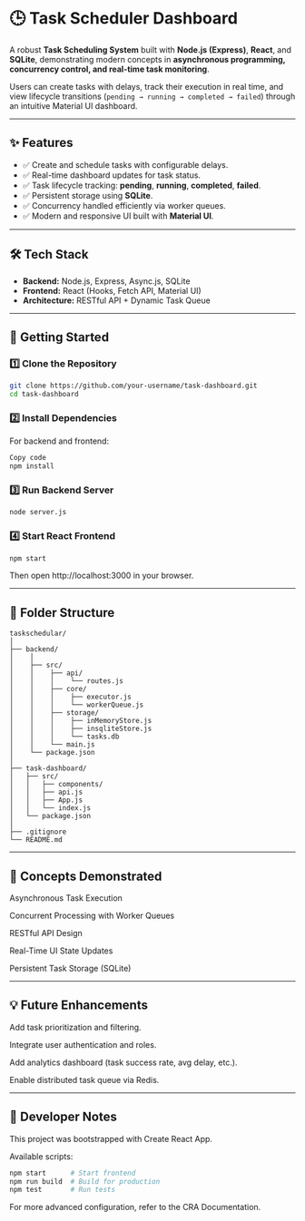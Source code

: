 # 🕒 Task Scheduler Dashboard

A robust **Task Scheduling System** built with **Node.js (Express)**, **React**, and **SQLite**, demonstrating modern concepts in **asynchronous programming, concurrency control, and real-time task monitoring**.  

Users can create tasks with delays, track their execution in real time, and view lifecycle transitions (`pending → running → completed → failed`) through an intuitive Material UI dashboard.

---

## ✨ Features
- ✅ Create and schedule tasks with configurable delays.
- ✅ Real-time dashboard updates for task status.
- ✅ Task lifecycle tracking: **pending**, **running**, **completed**, **failed**.
- ✅ Persistent storage using **SQLite**.
- ✅ Concurrency handled efficiently via worker queues.
- ✅ Modern and responsive UI built with **Material UI**.

---

## 🛠 Tech Stack
- **Backend:** Node.js, Express, Async.js, SQLite  
- **Frontend:** React (Hooks, Fetch API, Material UI)  
- **Architecture:** RESTful API + Dynamic Task Queue  

---


## 🚀 Getting Started

### 1️⃣ Clone the Repository
```bash
git clone https://github.com/your-username/task-dashboard.git
cd task-dashboard
```

### 2️⃣ Install Dependencies
For backend and frontend:

```bash
Copy code
npm install
```

### 3️⃣ Run Backend Server
```bash
node server.js
```

### 4️⃣ Start React Frontend
```bash
npm start
```

Then open http://localhost:3000
 in your browser.

---

## 📂 Folder Structure

```pgsql
taskschedular/
│
├── backend/
│    │
│    ├── src/
│    │    ├── api/
│    │    │    └── routes.js
│    │    ├── core/
│    │    │    ├── executor.js
│    │    │    └── workerQueue.js
│    │    ├── storage/
│    │    │    ├── inMemoryStore.js
│    │    │    ├── insqliteStore.js
│    │    │    └── tasks.db
│    │    └── main.js
│    └── package.json
│
├── task-dashboard/
│   ├── src/
│   │   ├── components/
│   │   ├── api.js
│   │   ├── App.js
│   │   └── index.js
│   └── package.json
│
├── .gitignore
└── README.md
```

---

## 🧠 Concepts Demonstrated

Asynchronous Task Execution

Concurrent Processing with Worker Queues

RESTful API Design

Real-Time UI State Updates

Persistent Task Storage (SQLite)

---

## 💡 Future Enhancements

Add task prioritization and filtering.

Integrate user authentication and roles.

Add analytics dashboard (task success rate, avg delay, etc.).

Enable distributed task queue via Redis.

---

## 🧰 Developer Notes

This project was bootstrapped with Create React App.

Available scripts:
```bash
npm start      # Start frontend
npm run build  # Build for production
npm test       # Run tests
```

For more advanced configuration, refer to the CRA Documentation.